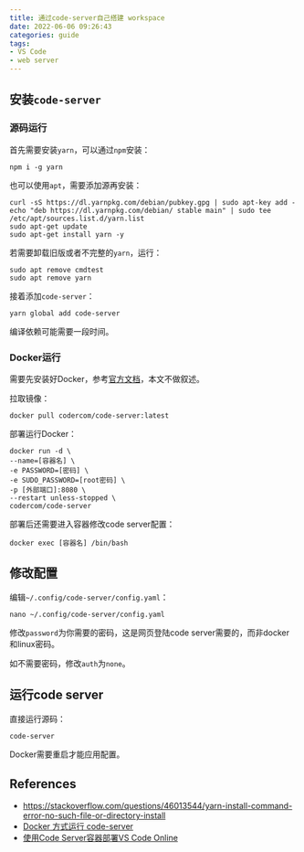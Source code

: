 ```yaml
---
title: 通过code-server自己搭建 workspace
date: 2022-06-06 09:26:43
categories: guide
tags:
- VS Code
- web server
---
```


## 安装`code-server`

### 源码运行

首先需要安装`yarn`，可以通过`npm`安装：
```shell
npm i -g yarn
```

也可以使用`apt`，需要添加源再安装：
```shell
curl -sS https://dl.yarnpkg.com/debian/pubkey.gpg | sudo apt-key add -
echo "deb https://dl.yarnpkg.com/debian/ stable main" | sudo tee /etc/apt/sources.list.d/yarn.list
sudo apt-get update
sudo apt-get install yarn -y
```

若需要卸载旧版或者不完整的`yarn`，运行：
```shell
sudo apt remove cmdtest
sudo apt remove yarn
```

接着添加`code-server`：
```shell
yarn global add code-server
```
<!-- more -->
编译依赖可能需要一段时间。

### Docker运行

需要先安装好Docker，参考[官方文档](https://docs.docker.com/engine/install/)，本文不做叙述。

拉取镜像：
```shell
docker pull codercom/code-server:latest
```

部署运行Docker：
```shell
docker run -d \
--name=[容器名] \
-e PASSWORD=[密码] \
-e SUDO_PASSWORD=[root密码] \
-p [外部端口]:8080 \
--restart unless-stopped \
codercom/code-server
```

部署后还需要进入容器修改code server配置：
```shell
docker exec [容器名] /bin/bash
```

## 修改配置

编辑`~/.config/code-server/config.yaml`：
```shell
nano ~/.config/code-server/config.yaml
```

修改`password`为你需要的密码，这是网页登陆code server需要的，而非docker和linux密码。

如不需要密码，修改`auth`为`none`。

## 运行code server
直接运行源码：
```bash
code-server
```

Docker需要重启才能应用配置。

## References

- https://stackoverflow.com/questions/46013544/yarn-install-command-error-no-such-file-or-directory-install
- [Docker 方式运行 code-server](https://wiki-power.com/unlist/Docker%E6%96%B9%E5%BC%8F%E8%BF%90%E8%A1%8Ccode-server)
- [使用Code Server容器部署VS Code Online](https://wiki-power.com/DockerCompose-%E6%9B%B4%E4%BC%98%E9%9B%85%E7%9A%84%E6%89%93%E5%BC%80%E6%96%B9%E5%BC%8F)